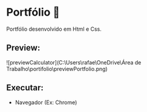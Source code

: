 # Portfólio :information_desk_person:

Portfólio desenvolvido em Html e Css.



## Preview:

 

![previewCalculator](C:\Users\rafae\OneDrive\Área de Trabalho\portifolio\previewPortfolio.png)

##  Executar:

- Navegador (Ex: Chrome)

